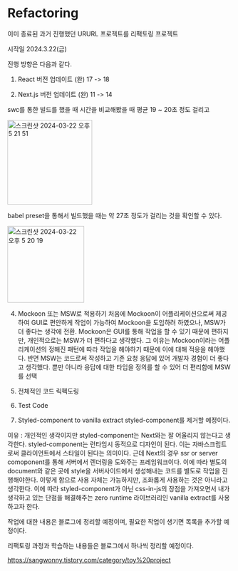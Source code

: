 # Refactoring

이미 종료된 과거 진행했던 URURL 프로젝트를 리팩토링 프로젝트

시작일 2024.3.22(금)


진행 방향은 다음과 같다.

1. React 버전 업데이트 (완)
17 -> 18

2. Next.js 버전 업데이트 (완)
11 -> 14

swc를 통한 빌드를 했을 때 시간을 비교해봤을 때 
평균 19 ~ 20초 정도 걸리고

<img width="190" alt="스크린샷 2024-03-22 오후 5 21 51" src="https://github.com/SangWonyy/ururl-refactoring/assets/47518178/6dc0a101-fe93-493c-9dae-912489e28ba9">

babel preset을 통해서 빌드했을 때는 약 27초 정도가 걸리는 것을 확인할 수 있다.

<img width="172" alt="스크린샷 2024-03-22 오후 5 20 19" src="https://github.com/SangWonyy/ururl-refactoring/assets/47518178/7adb66ab-930d-41e8-86dd-288572810c72">


4. Mockoon 또는 MSW로 적용하기
처음에 Mockoon이 어플리케이션으로써 제공하여 GUI로 편안하게 작업이 가능하여 Mockoon을 도입하려 하였으나,
MSW가 더 좋다는 생각에 전환.
Mockoon은 GUI를 통해 작업을 할 수 있기 때문에 편하지만, 개인적으로는 MSW가 더 편하다고 생각했다.
그 이유는 Mockoon이라는 어플리케이션의 정해진 패턴에 따라 작업을 해야하기 때문에 이에 대해 적응을 해야했다. 반면 MSW는 코드로써 작성하고 기존 요청 응답에 있어 개발자 경험이 더 좋다고 생각했다. 뿐만 아니라 응답에 대한 타입을 정의를 할 수 있어 더 편리함에 MSW를 선택


6. 전체적인 코드 릭펙도링

7. Test Code

8. Styled-component to vanilla extract
styled-component를 제거할 예정이다.

이유 : 개인적인 생각이지만 styled-component는 Next와는 잘 어울리지 않는다고 생각한다.
styled-component는 런타임시 동적으로 디자인이 된다. 이는 자바스크립트로써 클라이언트에서 스타일이 된다는 의미이다. 근데 Next의 경우 ssr or server comoponent를 통해 서버에서 렌더링을 도와주는 프레임워크이다.
이에 따라 별도의 document와 같은 곳에 style을 서버사이드에서 생성해내는 코드를 별도로 작업을 진행해야한다. 이렇게 함으로 사용 자체는 가능하지만, 조화롭게 사용하는 것은 아니라고 생각한다.
이에 따라 styled-component가 아닌 css-in-js의 장점을 가져오면서 내가 생각하고 있는 단점을 해결해주는 zero runtime 라이브러리인 vanilla extract를 사용하고자 한다. 

작업에 대한 내용은 블로그에 정리할 예정이며, 필요한 작업이 생기면 목록을 추가할 예정이다.

리팩토링 과정과 학습하는 내용들은 블로그에서 하나씩 정리할 예정이다.

https://sangwonny.tistory.com/category/toy%20project
